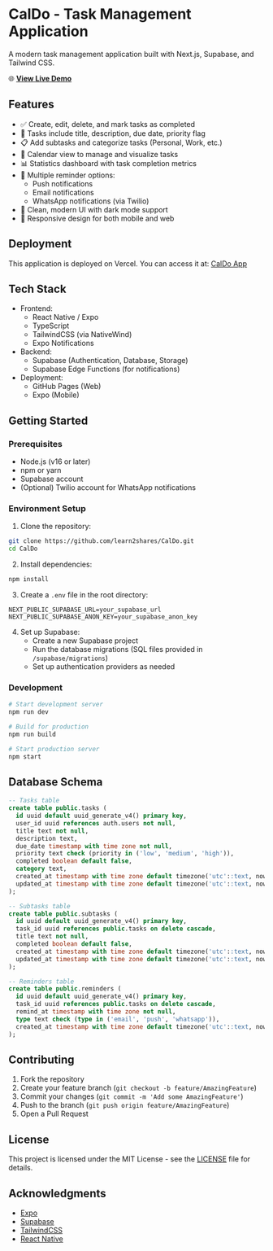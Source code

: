 # CalDo - Task Management Application

A modern task management application built with Next.js, Supabase, and Tailwind CSS.

🌐 **[View Live Demo](https://learn2shares.github.io/CalDo/)**

## Features

- ✅ Create, edit, delete, and mark tasks as completed
- 📝 Tasks include title, description, due date, priority flag
- 📋 Add subtasks and categorize tasks (Personal, Work, etc.)
- 📅 Calendar view to manage and visualize tasks
- 📊 Statistics dashboard with task completion metrics
- 🔔 Multiple reminder options:
  - Push notifications
  - Email notifications
  - WhatsApp notifications (via Twilio)
- 🎨 Clean, modern UI with dark mode support
- 📱 Responsive design for both mobile and web

## Deployment
This application is deployed on Vercel. You can access it at:
[CalDo App](https://cal-do.vercel.app)

## Tech Stack

- Frontend:
  - React Native / Expo
  - TypeScript
  - TailwindCSS (via NativeWind)
  - Expo Notifications
- Backend:
  - Supabase (Authentication, Database, Storage)
  - Supabase Edge Functions (for notifications)
- Deployment:
  - GitHub Pages (Web)
  - Expo (Mobile)

## Getting Started

### Prerequisites

- Node.js (v16 or later)
- npm or yarn
- Supabase account
- (Optional) Twilio account for WhatsApp notifications

### Environment Setup

1. Clone the repository:
```bash
git clone https://github.com/learn2shares/CalDo.git
cd CalDo
```

2. Install dependencies:
```bash
npm install
```

3. Create a `.env` file in the root directory:
```env
NEXT_PUBLIC_SUPABASE_URL=your_supabase_url
NEXT_PUBLIC_SUPABASE_ANON_KEY=your_supabase_anon_key
```

4. Set up Supabase:
   - Create a new Supabase project
   - Run the database migrations (SQL files provided in `/supabase/migrations`)
   - Set up authentication providers as needed

### Development

```bash
# Start development server
npm run dev

# Build for production
npm run build

# Start production server
npm start
```

## Database Schema

```sql
-- Tasks table
create table public.tasks (
  id uuid default uuid_generate_v4() primary key,
  user_id uuid references auth.users not null,
  title text not null,
  description text,
  due_date timestamp with time zone not null,
  priority text check (priority in ('low', 'medium', 'high')),
  completed boolean default false,
  category text,
  created_at timestamp with time zone default timezone('utc'::text, now()),
  updated_at timestamp with time zone default timezone('utc'::text, now())
);

-- Subtasks table
create table public.subtasks (
  id uuid default uuid_generate_v4() primary key,
  task_id uuid references public.tasks on delete cascade,
  title text not null,
  completed boolean default false,
  created_at timestamp with time zone default timezone('utc'::text, now()),
  updated_at timestamp with time zone default timezone('utc'::text, now())
);

-- Reminders table
create table public.reminders (
  id uuid default uuid_generate_v4() primary key,
  task_id uuid references public.tasks on delete cascade,
  remind_at timestamp with time zone not null,
  type text check (type in ('email', 'push', 'whatsapp')),
  created_at timestamp with time zone default timezone('utc'::text, now())
);
```

## Contributing

1. Fork the repository
2. Create your feature branch (`git checkout -b feature/AmazingFeature`)
3. Commit your changes (`git commit -m 'Add some AmazingFeature'`)
4. Push to the branch (`git push origin feature/AmazingFeature`)
5. Open a Pull Request

## License

This project is licensed under the MIT License - see the [LICENSE](LICENSE) file for details.

## Acknowledgments

- [Expo](https://expo.dev/)
- [Supabase](https://supabase.com/)
- [TailwindCSS](https://tailwindcss.com/)
- [React Native](https://reactnative.dev/) 
